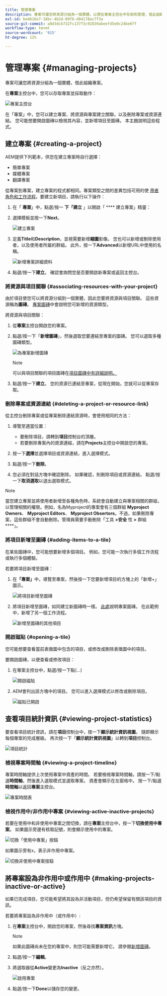 ```yaml
---
title: 管理專案
description: 專案可讓您將資源分組為一個實體，以便在專案主控台中存取和管理，借此組織專案
exl-id: be4616e7-18bc-4b2d-89f6-d04178ac7f3a
source-git-commit: a8d3dcb732fc137f3c92839abeefd5e0c24be6ff
workflow-type: tm+mt
source-wordcount: '915'
ht-degree: 12%

---
```


# 管理專案 {#managing-projects}

專案可讓您將資源分組為一個實體，借此組織專案。

在&#x200B;**專案**&#x200B;主控台中，您可以存取專案並採取動作：

![專案主控台](/help/sites-cloud/authoring/assets/projects-console-detail.png)

在「專案」中，您可以建立專案、將資源與專案建立關聯，以及刪除專案或資源連結。 您可能想要開啟圖磚以檢視其內容，並新增項目至圖磚。 本主題說明這些程式。

## 建立專案 {#creating-a-project}

AEM提供下列範本，供您在建立專案時自行選擇：

* 簡單專案
* 媒體專案
* 翻譯專案

<!-- Hiding product photoshoot via cqdoc-18072 as it is not available in Skyline.
* Product Photo Shoot Project 
-->

從專案到專案，建立專案的程式都相同。專案類型之間的差異包括可用的使 [用者角色](/help/sites-cloud/authoring/projects/overview.md)[和工作流程](/help/sites-cloud/authoring/projects/workflows.md)。要建立新項目，請執行以下操作：

1. 在「 **專案**」中，點選/按一 **下「建立** 」以開啟「 **** 建立專案」精靈：
1. 選擇模板並按一下&#x200B;**Next**。

   ![建立專案](/help/sites-cloud/authoring/assets/projects-create.png)

1. 定義&#x200B;**Title**&#x200B;和&#x200B;**Description**，並視需要新增&#x200B;**縮圖**&#x200B;影像。 您也可以新增或刪除使用者，以及使用者所屬的群組。 此外，按一下&#x200B;**Advanced**&#x200B;以新增URL中使用的名稱。

   ![新增專案詳細資料](/help/sites-cloud/authoring/assets/projects-title.png)

1. 點選/按一下&#x200B;**建立**。 確認會詢問您是否要開啟新專案或返回主控台。

### 將資源與項目關聯 {#associating-resources-with-your-project}

由於項目使您可以將資源分組到一個實體，因此您要將資源與項目關聯。 這些資源稱為&#x200B;**圖磚**。 [專案圖磚](/help/sites-cloud/authoring/projects/overview.md#project-tiles)中會說明您可新增的資源類型。

將資源與項目關聯：

1. 從&#x200B;**專案**&#x200B;主控台開啟您的專案。
1. 點選/按一下「**新增圖磚**」，然後選取您要連結至專案的圖磚。 您可以選取多種圖磚類型。

   ![為專案新增圖磚](/help/sites-cloud/authoring/assets/projects-add-tile.png)

   >[!NOTE]
   >
   >可以與項目關聯的項目圖磚在[項目圖磚中有詳細說明。](/help/sites-cloud/authoring/projects/overview.md#project-tiles)

1. 點選/按一下&#x200B;**建立**。 您的資源已連結至專案，從現在開始，您就可以從專案存取。

### 刪除專案或資源連結 {#deleting-a-project-or-resource-link}

從主控台刪除專案或從專案刪除連結資源時，會使用相同的方法：

1. 導覽至適當位置：

   * 要刪除項目，請轉到&#x200B;**項目**&#x200B;控制台的頂層。
   * 若要刪除專案內的資源連結，請在&#x200B;**Projects**&#x200B;主控台中開啟您的專案。

1. 按一下&#x200B;**選擇**&#x200B;並選擇項目或資源連結，進入選擇模式。
1. 點選/按一下&#x200B;**刪除**。

1. 您必須在對話方塊中確認刪除。 如果確認，則刪除項目或資源連結。 點選/按一下&#x200B;**取消選取**&#x200B;以退出選取模式。

>[!NOTE]
>
>當您建立專案並將使用者新增至各種角色時，系統會自動建立與專案相關的群組，以管理相關的權限。例如，名為Myproject的專案會有三個群組 **Myproject Owners**、 **Myproject Editors**、 **Myproject Obsertors**。不過，如果刪除專案，這些群組不會自動刪除。管理員需要手動刪除「工具 **>安全** 性 **>** 群組 ****」。

### 將項目新增至圖磚 {#adding-items-to-a-tile}

在某些圖磚中，您可能想要新增多個項目。 例如，您可能一次執行多個工作流程或執行多個體驗。

若要將項目新增至圖磚：

1. 在&#x200B;**「專案」**&#x200B;中，導覽至專案，然後按一下您要新增項目的方塊上的「新增+」圖示。

   ![將項目新增至圖磚](/help/sites-cloud/authoring/assets/projects-workflows-1.png)

1. 將項目新增至圖磚，如同建立新圖磚時一樣。 [此處](/help/sites-cloud/authoring/projects/overview.md#project-tiles)說明專案圖磚。 在此範例中，新增了另一個工作流程。

   ![新增至圖磚的其他項目](/help/sites-cloud/authoring/assets/projects-workflows-2.png)

### 開啟磁貼 {#opening-a-tile}

您可能想要查看當前表徵圖中包含的項目，或修改或刪除表徵圖中的項目。

要開啟圖磚，以便查看或修改項目：

1. 在專案主控台中，點選/按一下點(...)

   ![開啟磁貼](/help/sites-cloud/authoring/assets/projects-open-tile.png)

1. AEM會列出該方塊中的項目。 您可以進入選擇模式以修改或刪除項目。

   ![磁貼已開啟](/help/sites-cloud/authoring/assets/projects-opened-tile.png)

## 查看項目統計資訊 {#viewing-project-statistics}

要查看項目統計資訊，請在&#x200B;**項目**&#x200B;控制台中，按一下&#x200B;**顯示統計資訊視圖**。 隨即顯示每個專案的完成層級。 再次按一下「**顯示統計資訊視圖**」以轉到&#x200B;**項目**&#x200B;控制台。

![項目統計](/help/sites-cloud/authoring/assets/projects-stats.png)

### 檢視專案時間軸 {#viewing-a-project-timeline}

專案時間軸提供上次使用專案中資產的時間。 若要檢視專案時間軸，請按一下/點選&#x200B;**時間軸**，然後進入選取模式並選取專案。 資產會顯示在左窗格中。 按一下/點選&#x200B;**時間軸**&#x200B;以返回&#x200B;**專案**&#x200B;主控台。

![專案時間表](/help/sites-cloud/authoring/assets/projects-timeline.png)

### 檢視作用中/非作用中專案 {#viewing-active-inactive-projects}

若要在使用中和非使用中專案之間切換，請在&#x200B;**專案**&#x200B;主控台中，按一下&#x200B;**切換使用中專案**。 如果圖示旁邊有核取記號，則會顯示使用中的專案。

![切換「使用中專案」按鈕](/help/sites-cloud/authoring/assets/projects-active.png)

如果圖示旁有x，表示非作用中專案。

![切換非使用中專案按鈕](/help/sites-cloud/authoring/assets/projects-inactive.png)

## 將專案設為非作用中或作用中 {#making-projects-inactive-or-active}

如果已完成項目，您可能希望將其設為非活動項目，但仍希望保留有關該項目的資訊。

若要將專案設為非作用中（或作用中）:

1. 在&#x200B;**專案**&#x200B;主控台中，開啟您的專案，然後尋找&#x200B;**專案資訊**&#x200B;方塊。

   >[!NOTE]
   如果此圖磚尚未在您的專案中，則您可能需要新增它。 請參閱[新增圖磚](#adding-items-to-a-tile)。

1. 點選/按一下&#x200B;**編輯**。
1. 將選取器從&#x200B;**Active**&#x200B;變更為&#x200B;**Inactive**（反之亦然）。

   ![啟用專案](/help/sites-cloud/authoring/assets/projects-activate.png)

1. 點選/按一下&#x200B;**Done**&#x200B;以儲存您的變更。
